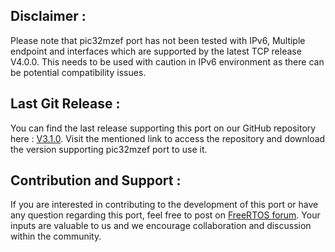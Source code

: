 ## Disclaimer :

Please note that pic32mzef port has not been tested with IPv6, Multiple endpoint and interfaces which are supported by the latest TCP release V4.0.0. This needs to be used with caution in IPv6 environment as there can be potential compatibility issues.

## Last Git Release :

You can find the last release supporting this port on our GitHub repository here : [V3.1.0](https://github.com/FreeRTOS/FreeRTOS-Plus-TCP/releases/tag/V3.1.0). Visit the mentioned link to access the repository and download the version supporting pic32mzef port to use it.

## Contribution and Support :

If you are interested in contributing to the development of this port or have any question regarding this port, feel free to post on [FreeRTOS forum](https://forums.freertos.org/). Your inputs are valuable to us and we encourage collaboration and discussion within the community.